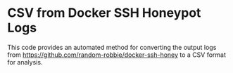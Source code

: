 # CSV from Docker SSH Honeypot Logs
This code provides an automated method for converting the output logs from https://github.com/random-robbie/docker-ssh-honey to a CSV format for analysis.
